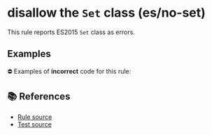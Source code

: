 # disallow the `Set` class (es/no-set)

This rule reports ES2015 `Set` class as errors.

## Examples

⛔ Examples of **incorrect** code for this rule:

<eslint-playground type="bad" code="/*eslint es/no-set: error */
let set = new Set()
" />

## 📚 References

- [Rule source](https://github.com/mysticatea/eslint-plugin-es/blob/v2.0.0/lib/rules/no-set.js)
- [Test source](https://github.com/mysticatea/eslint-plugin-es/blob/v2.0.0/tests/lib/rules/no-set.js)
